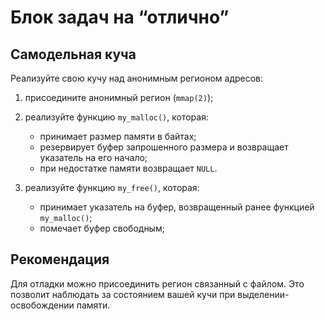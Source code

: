 # Блок задач на “отлично”

## Самодельная куча

Реализуйте свою кучу над анонимным регионом адресов:

1. присоедините анонимный регион (`mmap(2)`);
2. реализуйте функцию `my_malloc()`, которая:

   + принимает размер памяти в байтах;
   + резервирует буфер запрошенного размера и возвращает указатель на его начало;
   + при недостатке памяти возвращает `NULL`.

3. реализуйте функцию `my_free()`, которая:
   + принимает указатель на буфер, возвращенный ранее
   функцией `my_malloc()`;
   + помечает буфер свободным;

## Рекомендация

Для отладки можно присоединить регион связанный с файлом. Это позволит наблюдать за состоянием вашей кучи при выделении-освобождении памяти.
